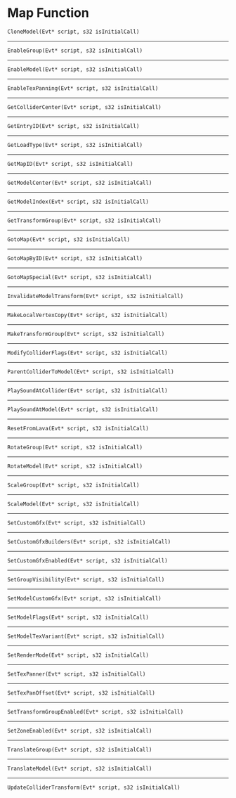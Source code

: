 # Map Function

`CloneModel(Evt* script, s32 isInitialCall)`

----

`EnableGroup(Evt* script, s32 isInitialCall)`

----

`EnableModel(Evt* script, s32 isInitialCall)`

----

`EnableTexPanning(Evt* script, s32 isInitialCall)`

----

`GetColliderCenter(Evt* script, s32 isInitialCall)`

----

`GetEntryID(Evt* script, s32 isInitialCall)`

----

`GetLoadType(Evt* script, s32 isInitialCall)`

----

`GetMapID(Evt* script, s32 isInitialCall)`

----

`GetModelCenter(Evt* script, s32 isInitialCall)`

----

`GetModelIndex(Evt* script, s32 isInitialCall)`

----

`GetTransformGroup(Evt* script, s32 isInitialCall)`

----

`GotoMap(Evt* script, s32 isInitialCall)`

----

`GotoMapByID(Evt* script, s32 isInitialCall)`

----

`GotoMapSpecial(Evt* script, s32 isInitialCall)`

----

`InvalidateModelTransform(Evt* script, s32 isInitialCall)`

----

`MakeLocalVertexCopy(Evt* script, s32 isInitialCall)`

----

`MakeTransformGroup(Evt* script, s32 isInitialCall)`

----

`ModifyColliderFlags(Evt* script, s32 isInitialCall)`

----

`ParentColliderToModel(Evt* script, s32 isInitialCall)`

----

`PlaySoundAtCollider(Evt* script, s32 isInitialCall)`

----

`PlaySoundAtModel(Evt* script, s32 isInitialCall)`

----

`ResetFromLava(Evt* script, s32 isInitialCall)`

----

`RotateGroup(Evt* script, s32 isInitialCall)`

----

`RotateModel(Evt* script, s32 isInitialCall)`

----

`ScaleGroup(Evt* script, s32 isInitialCall)`

----

`ScaleModel(Evt* script, s32 isInitialCall)`

----

`SetCustomGfx(Evt* script, s32 isInitialCall)`

----

`SetCustomGfxBuilders(Evt* script, s32 isInitialCall)`

----

`SetCustomGfxEnabled(Evt* script, s32 isInitialCall)`

----

`SetGroupVisibility(Evt* script, s32 isInitialCall)`

----

`SetModelCustomGfx(Evt* script, s32 isInitialCall)`

----

`SetModelFlags(Evt* script, s32 isInitialCall)`

----

`SetModelTexVariant(Evt* script, s32 isInitialCall)`

----

`SetRenderMode(Evt* script, s32 isInitialCall)`

----

`SetTexPanner(Evt* script, s32 isInitialCall)`

----

`SetTexPanOffset(Evt* script, s32 isInitialCall)`

----

`SetTransformGroupEnabled(Evt* script, s32 isInitialCall)`

----

`SetZoneEnabled(Evt* script, s32 isInitialCall)`

----

`TranslateGroup(Evt* script, s32 isInitialCall)`

----

`TranslateModel(Evt* script, s32 isInitialCall)`

----

`UpdateColliderTransform(Evt* script, s32 isInitialCall)`
